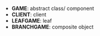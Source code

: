 - **GAME**: abstract class/ component
- **CLIENT**: client
- **LEAFGAME**: leaf
- **BRANCHGAME**: composite object
